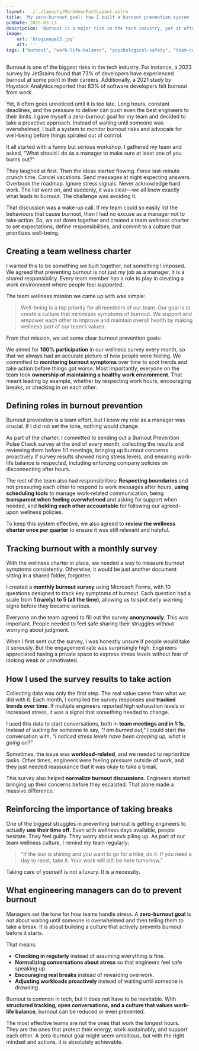 ```yaml
---
layout: ../../layouts/MarkdownPostLayout.astro
title: 'My zero-burnout goal: how I built a burnout prevention system for my team'
pubDate: 2025-03-13
description: 'Burnout is a major risk in the tech industry, yet it often goes unnoticed until it is too late. I set a zero-burnout goal for my team and built a system to track stress levels, foster open conversations, and create a culture that prioritizes well-being.'
image:
    url: 'blogimage13.jpg'
    alt: ''
tags: ["burnout", "work-life-balance", "psychological-safety", "team-culture", "stress", "health", "productivity", "process", "workload", "leadership", "support", "mental-health", "sustainability", "accountability", "wellbeing"]
---
```


Burnout is one of the biggest risks in the tech industry. For instance, a 2023 survey by JetBrains found that 73% of developers have experienced burnout at some point in their careers. Additionally, a 2021 study by Haystack Analytics reported that 83% of software developers felt burnout from work. 

Yet, it often goes unnoticed until it is too late. Long hours, constant deadlines, and the pressure to deliver can push even the best engineers to their limits. I gave myself a zero-burnout goal for my team and decided to take a proactive approach. Instead of waiting until someone was overwhelmed, I built a system to monitor burnout risks and advocate for well-being before things spiraled out of control.

It all started with a funny but serious workshop. I gathered my team and asked, "What should I do as a manager to make sure at least one of you burns out?"

They laughed at first. Then the ideas started flowing. Force last-minute crunch time. Cancel vacations. Send messages at night expecting answers. Overbook the roadmap. Ignore stress signals. Never acknowledge hard work. The list went on, and suddenly, it was clear—we all knew exactly what leads to burnout. The challenge was avoiding it.

That discussion was a wake-up call. If my team could so easily list the behaviours that cause burnout, then I had no excuse as a manager not to take action. So, we sat down together and created a team wellness charter to set expectations, define responsibilities, and commit to a culture that prioritizes well-being.

## Creating a team wellness charter

I wanted this to be something we built together, not something I imposed. We agreed that preventing burnout is not just my job as a manager, it is a shared responsibility. Every team member has a role to play in creating a work environment where people feel supported.

The team wellness mission we came up with was simple:

> Well-being is a top priority for all members of our team. Our goal is to create a culture that minimizes symptoms of burnout. We support and empower each other to improve and maintain overall health by making wellness part of our team’s values. 

From that mission, we set some clear burnout prevention goals:

We aimed for **100% participation** in our wellness survey every month, so that we always had an accurate picture of how people were feeling.
We committed to **monitoring burnout symptoms** over time to spot trends and take action before things got worse.
Most importantly, everyone on the team took **ownership of maintaining a healthy work environment**. That meant leading by example, whether by respecting work hours, encouraging breaks, or checking in on each other.

## Defining roles in burnout prevention

Burnout prevention is a team effort, but I knew my role as a manager was crucial. If I did not set the tone, nothing would change.

As part of the charter, I committed to sending out a Burnout Prevention Pulse Check survey at the end of every month, collecting the results and reviewing them before 1:1 meetings, bringing up burnout concerns proactively if survey results showed rising stress levels, and ensuring work-life balance is respected, including enforcing company policies on disconnecting after hours.

The rest of the team also had responsibilities: **Respecting boundaries** and not pressuring each other to respond to work messages after hours, **using scheduling tools** to manage work-related communication, being **transparent when feeling overwhelmed** and asking for support when needed, and **holding each other accountable** for following our agreed-upon wellness policies.

To keep this system effective, we also agreed to **review the wellness charter once per quarter** to ensure it was still relevant and helpful.

## Tracking burnout with a monthly survey

With the wellness charter in place, we needed a way to measure burnout symptoms consistently. Otherwise, it would be just another document sitting in a shared folder, forgotten.

I created a **monthly burnout survey** using Microsoft Forms, with 10 questions designed to track key symptoms of burnout. Each question had a scale from **1 (rarely) to 5 (all the time)**, allowing us to spot early warning signs before they became serious.

Everyone on the team agreed to fill out the survey **anonymously**. This was important. People needed to feel safe sharing their struggles without worrying about judgment.

When I first sent out the survey, I was honestly unsure if people would take it seriously. But the engagement rate was surprisingly high. Engineers appreciated having a private space to express stress levels without fear of looking weak or unmotivated.

## How I used the survey results to take action

Collecting data was only the first step. The real value came from what we did with it. Each month, I compiled the survey responses and **tracked trends over time**. If multiple engineers reported high exhaustion levels or increased stress, it was a signal that something needed to change.

I used this data to start conversations, both in **team meetings and in 1:1s**. Instead of waiting for someone to say, *"I am burned out,"* I could start the conversation with, *"I noticed stress levels have been creeping up, what is going on?"* 

Sometimes, the issue was **workload-related**, and we needed to reprioritize tasks. Other times, engineers were feeling pressure outside of work, and they just needed reassurance that it was okay to take a break.

This survey also helped **normalize burnout discussions**. Engineers started bringing up their concerns before they escalated. That alone made a massive difference.

## Reinforcing the importance of taking breaks

One of the biggest struggles in preventing burnout is getting engineers to actually **use their time off**. Even with wellness days available, people hesitate. They feel guilty. They worry about work piling up. As part of our team wellness culture, I remind my team regularly:

> "If the sun is shining and you want to go for a hike, do it. If you need a day to reset, take it. Your work will still be here tomorrow."  

Taking care of yourself is not a luxury. It is a necessity.

## What engineering managers can do to prevent burnout

Managers set the tone for how teams handle stress. A **zero-burnout goal** is not about waiting until someone is overwhelmed and then telling them to take a break. It is about building a culture that actively prevents burnout before it starts.

That means:

- **Checking in regularly** instead of assuming everything is fine.
- **Normalizing conversations about stress** so that engineers feel safe speaking up.
- **Encouraging real breaks** instead of rewarding overwork.
- **Adjusting workloads proactively** instead of waiting until someone is drowning.

Burnout is common in tech, but it does not have to be inevitable. With **structured tracking, open conversations, and a culture that values work-life balance**, burnout can be reduced or even prevented.

The most effective teams are not the ones that work the longest hours. They are the ones that protect their energy, work sustainably, and support each other. A zero-burnout goal might seem ambitious, but with the right mindset and actions, it is absolutely achievable.
